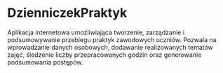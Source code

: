 # DzienniczekPraktyk

Aplikacja internetowa umożliwiająca tworzenie, zarządzanie i podsumowywanie przebiegu praktyk zawodowych uczniów. Pozwala na wprowadzanie danych osobowych, dodawanie realizowanych tematów zajęć, śledzenie liczby przepracowanych godzin oraz generowanie podsumowania postępów.
